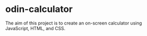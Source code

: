 # odin-calculator
The aim of this project is to create an on-screen calculator using JavaScript, HTML, and CSS.
